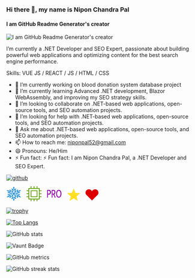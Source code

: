 ### Hi there 👋, my name is Nipon Chandra Pal
#### I am GitHub Readme Generator's creator
![I am GitHub Readme Generator's creator](https://avatars.githubusercontent.com/u/145328871?v=4)

I’m currently a .NET Developer and SEO Expert, passionate about building powerful web applications and optimizing content for the best search engine performance.

Skills: VUE JS / REACT / JS / HTML / CSS

- 🔭 I’m currently working on blood donation system database project 
- 🌱 I’m currently learning Advanced .NET development, Blazor WebAssembly, and improving my SEO strategy skills. 
- 👯 I’m looking to collaborate on .NET-based web applications, open-source tools, and SEO automation projects. 
- 🤔 I’m looking for help with .NET-based web applications, open-source tools, and SEO automation projects. 
- 💬 Ask me about .NET-based web applications, open-source tools, and SEO automation projects. 
- 📫 How to reach me: niponpal52@gmail.com 
- 😄 Pronouns: He/Him 
- ⚡ Fun fact: ⚡ Fun fact: I am Nipon Chandra Pal, a .NET Developer and SEO Expert. 


[<img src='https://cdn.jsdelivr.net/npm/simple-icons@3.0.1/icons/github.svg' alt='github' height='40'>](https://github.com/nipon-ch-pal)  

<a href='https://archiveprogram.github.com/'><img src='https://raw.githubusercontent.com/acervenky/animated-github-badges/master/assets/acbadge.gif' width='40' height='40'></a> <a href='https://docs.github.com/en/developers'><img src='https://raw.githubusercontent.com/acervenky/animated-github-badges/master/assets/devbadge.gif' width='40' height='40'></a> <a href='https://github.com/pricing'><img src='https://raw.githubusercontent.com/acervenky/animated-github-badges/master/assets/pro.gif' width='40' height='40'></a> <a href='https://stars.github.com/'><img src='https://raw.githubusercontent.com/acervenky/animated-github-badges/master/assets/starbadge.gif' width='35' height='35'></a> <a href='https://docs.github.com/en/github/supporting-the-open-source-community-with-github-sponsors'><img src='https://raw.githubusercontent.com/acervenky/animated-github-badges/master/assets/sponsorbadge.gif' width='35' height='35'></a> 

[![trophy](https://github-profile-trophy.vercel.app/?username=nipon-ch-pal)](https://github.com/ryo-ma/github-profile-trophy)

[![Top Langs](https://github-readme-stats.vercel.app/api/top-langs/?username=nipon-ch-pal)](https://github.com/anuraghazra/github-readme-stats)

![GitHub stats](https://github-readme-stats.vercel.app/api?username=nipon-ch-pal&show_icons=true&count_private=true)  

![Vaunt Badge](https://api.vaunt.dev/v1/github/entities/nipon-ch-pal/contributions?format=svg&private=true)  

![GitHub metrics](https://metrics.lecoq.io/nipon-ch-pal)  

![GitHub streak stats](https://streak-stats.demolab.com/?user=nipon-ch-pal)  

